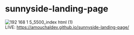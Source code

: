 # sunnyside-landing-page
![192 168 1 5_5500_index html (1)](https://user-images.githubusercontent.com/69693216/212329411-dc1df244-74ae-4420-9154-d55231f0bc04.png)
<br />
LIVE: https://amouchaldev.github.io/sunnyside-landing-page/
